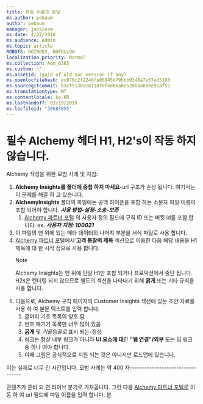 ```yaml
---
title: 파일 이름과 동일
ms.author: pebaum
author: pebaum
manager: jackiesm
ms.date: 4/27/2018
ms.audience: Admin
ms.topic: article
ROBOTS: NOINDEX, NOFOLLOW
localization_priority: Normal
ms.collection: Adm_O365
ms.custom: ''
ms.assetid: (guid of old soc version if any)
ms.openlocfilehash: ec979c2f2246fa06945b79bbb9348a7a57ad5180
ms.sourcegitcommit: b3cf5130ac8118f0fed66abe5286aa80ee91af52
ms.translationtype: MT
ms.contentlocale: ko-KR
ms.lasthandoff: 03/19/2019
ms.locfileid: "30683855"
---
```

# <a name="required-alchemy-header-h1-h2s-dont-work"></a>필수 Alchemy 헤더 H1, H2's이 작동 하지 않습니다.
Alchemy 작성을 위한 모범 사례 및 지침:

1. **Alchemy Insights를 폴더에 중첩 하지 마세요**-url 구조가 손상 됩니다. 여기서는이 문제를 해결 하 고 있습니다.
1. **AlchemyInsights** 폴더의 파일에는 공백 하이픈을 포함 하는 소문자 파일 이름이 포함 되어야 합니다. ***사용 방법-설정-소송-보존***
    1. [Alchemy 파트너 포털](https://alchemyportal.azurewebsites.net) 의 사용자 정의 필드에 규칙 ID 또는 버킷 id를 포함 합니다. ex. ***사용자 지정: 100021***
1. 이 파일의 맨 위에 있는 메타 데이터의 나머지 부분을 서식 파일로 사용 합니다.
1. [Alchemy 파트너 포털](https://alchemyportal.azurewebsites.net)에서 **고객 통찰력 제목** 섹션으로 이동한 다음 해당 내용을 H1 제목에 대 한 시작 점으로 사용 합니다. 
    > [!NOTE]
    > Alchemy Insights는 맨 위에 단일 H1만 포함 되거나 프로덕션에서 중단 됩니다. H2s은 렌더링 되지 않으므로 별도의 섹션을 나타내기 위해 **굵게** 또는 기타 규칙을 사용 합니다.
1. 다음으로, Alchemy 규칙 페이지의 Customer Insights 섹션에 있는 초안 자료를 사용 하 여 본문 텍스트를 입력 합니다.
    1. 글머리 기호 목록이 양호 함
    1. 번호 매기기 목록만 너무 많이 있음
    1. **굵게** 및 *기울임꼴로* 표시 되는-정상
    1. 링크는 항상 내부 링크가 아니라 **UI 요소에 대**한 **"웹 연결"/외부** 또는 딥 링크 중 하나 여야 합니다.
    1. 이때 그림은 공식적으로 지원 되는 것은 아니지만 로드맵에 있습니다.

이는 실제로 너무 긴 시간입니다. 모범 사례는 약 400 자---------------------------------

콘텐츠가 준비 되 면 라이브 분기로 가져옵니다. 그런 다음 [Alchemy 파트너 포털로](https://alchemyportal.azurewebsites.net) 이동 하 여 url 필드에 파일 이름을 입력 합니다. 분